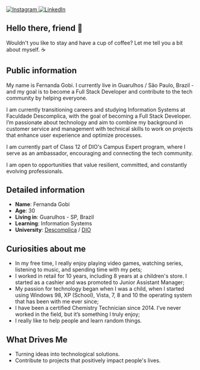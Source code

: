 <div>
    <a target="_blank" href="https://www.instagram.com/gobfernanda/">
        <img src="https://img.shields.io/badge/Instagram-E4405F?style=for-the-badge&logo=instagram&logoColor=white" alt="Instagram">
    </a>
    <a target="_blank" href="https://www.linkedin.com/in/gobifernanda/">
        <img src="https://img.shields.io/badge/LinkedIn-0077B5?style=for-the-badge&logo=linkedin&logoColor=white" alt="LinkedIn">
    </a>
</div>

## Hello there, friend 👋

Wouldn't you like to stay and have a cup of coffee? Let me tell you a bit about myself. ☕

## Public information

My name is Fernanda Gobi. I currently live in Guarulhos / São Paulo, Brazil -  and my goal is to become a Full Stack Developer and contribute to the tech community by helping everyone.

I am currently transitioning careers and studying Information Systems at Faculdade Descomplica, with the goal of becoming a Full Stack Developer. I’m passionate about technology and aim to combine my background in customer service and management with technical skills to work on projects that enhance user experience and optimize processes.

I am currently part of Class 12 of DIO's Campus Expert program, where I serve as an ambassador, encouraging and connecting the tech community.

I am open to opportunities that value resilient, committed, and constantly evolving professionals.

## Detailed information

* **Name**: Fernanda Gobi
* **Age**: 30
* **Living in**: Guarulhos - SP, Brazil
* **Learning**: Information Systems 
* **University**: [Descomplica](https://www.dio.me/) / [DIO](https://www.dio.me/) 

## Curiosities about me

* In my free time, I really enjoy playing video games, watching series, listening to music, and spending time with my pets;
* I worked in retail for 10 years, including 8 years at a children's store. I started as a cashier and was promoted to Junior Assistant Manager;
* My passion for technology began when I was a child, when I started using Windows 98, XP (School), Vista, 7, 8 and 10 the operating system that has been with me ever since;
* I have been a certified Chemistry Technician since 2014. I’ve never worked in the field, but it’s something I truly enjoy;
* I really like to help people and learn random things.

## What Drives Me ##

* Turning ideas into technological solutions.
* Contribute to projects that positively impact people's lives.
